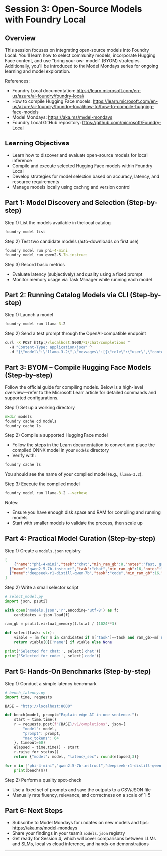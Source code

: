 <!--
CO_OP_TRANSLATOR_METADATA:
{
  "original_hash": "eb6ccbc99954b9db058c3fabdbf39cc5",
  "translation_date": "2025-09-23T00:59:30+00:00",
  "source_file": "Module08/03.OpenSourceModels.md",
  "language_code": "en"
}
-->
# Session 3: Open-Source Models with Foundry Local

## Overview

This session focuses on integrating open-source models into Foundry Local. You'll learn how to select community models, incorporate Hugging Face content, and use “bring your own model” (BYOM) strategies. Additionally, you'll be introduced to the Model Mondays series for ongoing learning and model exploration.

References:
- Foundry Local documentation: https://learn.microsoft.com/en-us/azure/ai-foundry/foundry-local/
- How to compile Hugging Face models: https://learn.microsoft.com/en-us/azure/ai-foundry/foundry-local/how-to/how-to-compile-hugging-face-models
- Model Mondays: https://aka.ms/model-mondays
- Foundry Local GitHub repository: https://github.com/microsoft/Foundry-Local

## Learning Objectives
- Learn how to discover and evaluate open-source models for local inference
- Compile and execute selected Hugging Face models within Foundry Local
- Develop strategies for model selection based on accuracy, latency, and resource requirements
- Manage models locally using caching and version control

## Part 1: Model Discovery and Selection (Step-by-step)

Step 1) List the models available in the local catalog  
```cmd
foundry model list
```
  
Step 2) Test two candidate models (auto-downloads on first use)  
```cmd
foundry model run phi-4-mini
foundry model run qwen2.5-7b-instruct
```
  
Step 3) Record basic metrics  
- Evaluate latency (subjectively) and quality using a fixed prompt  
- Monitor memory usage via Task Manager while running each model  

## Part 2: Running Catalog Models via CLI (Step-by-step)

Step 1) Launch a model  
```cmd
foundry model run llama-3.2
```
  
Step 2) Send a test prompt through the OpenAI-compatible endpoint  
```cmd
curl -X POST http://localhost:8000/v1/chat/completions ^
  -H "Content-Type: application/json" ^
  -d "{\"model\":\"llama-3.2\",\"messages\":[{\"role\":\"user\",\"content\":\"Say hello in 5 words.\"}]}"

```
  

## Part 3: BYOM – Compile Hugging Face Models (Step-by-step)

Follow the official guide for compiling models. Below is a high-level overview—refer to the Microsoft Learn article for detailed commands and supported configurations.

Step 1) Set up a working directory  
```cmd
mkdir models
foundry cache cd models
foundry cache ls
```
  
Step 2) Compile a supported Hugging Face model  
- Follow the steps in the Learn documentation to convert and place the compiled ONNX model in your `models` directory  
- Verify with:  
```cmd
foundry cache ls
```
  
You should see the name of your compiled model (e.g., `llama-3.2`).  

Step 3) Execute the compiled model  
```cmd
foundry model run llama-3.2 --verbose
```
  
Notes:  
- Ensure you have enough disk space and RAM for compiling and running models  
- Start with smaller models to validate the process, then scale up  

## Part 4: Practical Model Curation (Step-by-step)

Step 1) Create a `models.json` registry  
```json
[
    {"name":"phi-4-mini","task":"chat","min_ram_gb":8,"notes":"fast, great for general chat"},
  {"name":"qwen2.5-7b-instruct","task":"chat","min_ram_gb":16,"notes":"larger context, good reasoning"},
  {"name":"deepseek-r1-distill-qwen-7b","task":"code","min_ram_gb":16,"notes":"coding-oriented"}
]
```
  
Step 2) Write a small selector script  
```python
# select_model.py
import json, psutil

with open('models.json','r',encoding='utf-8') as f:
    candidates = json.load(f)

ram_gb = psutil.virtual_memory().total / (1024**3)

def select(task: str):
    viable = [m for m in candidates if m['task']==task and ram_gb>=m['min_ram_gb']]
    return viable[0]['name'] if viable else None

print('Selected for chat:', select('chat'))
print('Selected for code:', select('code'))
```
  

## Part 5: Hands-On Benchmarks (Step-by-step)

Step 1) Conduct a simple latency benchmark  
```python
# bench_latency.py
import time, requests

BASE = "http://localhost:8000"

def bench(model, prompt="Explain edge AI in one sentence."):
    start = time.time()
    r = requests.post(f"{BASE}/v1/completions", json={
        "model": model,
        "prompt": prompt,
        "max_tokens": 64
    }, timeout=60)
    elapsed = time.time() - start
    r.raise_for_status()
    return {"model": model, "latency_sec": round(elapsed,3)}

for m in ["phi-4-mini","qwen2.5-7b-instruct","deepseek-r1-distill-qwen-7b"]:
    print(bench(m))
```
  
Step 2) Perform a quality spot-check  
- Use a fixed set of prompts and save the outputs to a CSV/JSON file  
- Manually rate fluency, relevance, and correctness on a scale of 1–5  

## Part 6: Next Steps
- Subscribe to Model Mondays for updates on new models and tips: https://aka.ms/model-mondays  
- Share your findings in your team’s `models.json` registry  
- Get ready for Session 4, which will cover comparisons between LLMs and SLMs, local vs cloud inference, and hands-on demonstrations  

---

